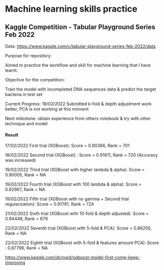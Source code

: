 # Machine learning skills practice
## Kaggle Competition - Tabular Playground Series Feb 2022
Data: https://www.kaggle.com/c/tabular-playground-series-feb-2022/data

Purpose for repository:

Aimed to practice the workflow and skill for machine learning that I have learnt.

Objective for the competition:

Train the model with incompleted DNA sequences data & predict the target bacteria in test set

Current Progress: 19/02/2022 Submitted k-fold & depth adjustment work better, PCA is not working at this moment

Next milestone: obtain experience from others notebook & try with other technique and model

#### Result

17/02/2022 First trial (XGBoost): Score = 0.90366, Rank = 701

18/02/2022 Second trial (XGBoost) : Score = 0.91611, Rank = 720 (Accuracy was increased)

19/02/2022 Third trial (XGBoost with higher lambda & alpha): Score = 0.90005, Rank = NA

19/02/2022 Fourth trial (XGBoost with 100 lambda & alpha): Score = 0.82967, Rank = NA

19/02/2022 Fifth trial (XGBoost with no gamma + Second trial regularization): Score = 0.91781, Rank = 724

21/02/2022 Sixth trial (XGBoost with 10-fold & depth adjusted): Score = 0.94448, Rank = 679

22/02/2022 Seventh trial (XGBoost with 5-fold & PCA): Score = 0.86250, Rank = NA

22/02/2022 Eighth trial (XGBoost with 5-fold & features amount PCA): Score : 0.87796, Rank = NA

https://www.kaggle.com/dcrowd/xgboost-model-first-comp-keep-improving
